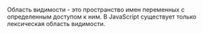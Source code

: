 Область видимости - это пространство имен переменных с определенным доступом к ним. В JavaScript существует только лексическая область видимости.
